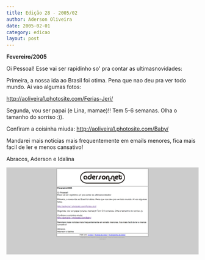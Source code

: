 ```yaml
---
title: Edição 28 - 2005/02
author: Aderson Oliveira
date: 2005-02-01
category: edicao
layout: post
---
```


**Fevereiro/2005**

Oi Pessoal!
Esse vai ser rapidinho so' pra contar as ultimasnovidades:

Primeira, a nossa ida ao Brasil foi otima. Pena que nao deu pra ver todo mundo. Ai vao algumas fotos:

http://aoliveira1.photosite.com/Ferias-Jeri/

Segunda, vou ser papai (e Lina, mamae)!! Tem 5-6 semanas. Olha o tamanho do sorriso :)).

Confiram a coisinha miuda:
http://aoliveira1.photosite.com/Baby/

Mandarei mais noticias mais frequentemente em emails menores, fica mais facil de ler e menos cansativo!

Abracos,
Aderson e Idalina

[![Imagem no site original](/assets/images/edicao28.png)](/assets/images/edicao28.png)